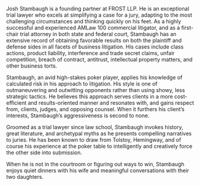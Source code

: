 Josh Stambaugh is a founding partner at FROST LLP. He is an exceptional trial lawyer who excels at simplifying a case for a jury, adapting to the most challenging circumstances and thinking quickly on his feet. As a highly successful and experienced AMLaw 100 commercial litigator, and as a first-chair trial attorney in both state and federal court, Stambaugh has an extensive record of obtaining favorable results on both the plaintiff and defense sides in all facets of business litigation. His cases include class actions, product liability, interference and trade secret claims, unfair competition, breach of contract, antitrust, intellectual property matters, and other business torts.

Stambaugh, an avid high-stakes poker player, applies his knowledge of calculated risk in his approach to litigation. His style is one of outmaneuvering and outwitting opponents rather than using showy, less strategic tactics. He believes this approach serves clients in a more cost- efficient and results-oriented manner and resonates with, and gains respect from, clients, judges, and opposing counsel. When it furthers his client’s interests, Stambaugh’s aggressiveness is second to none.

Groomed as a trial lawyer since law school, Stambaugh invokes history, great literature, and archetypal myths as he presents compelling narratives to juries. He has been known to draw from Tolstoy, Hemingway, and of course his experience at the poker table to intelligently and creatively force the other side into submission.

When he is not in the courtroom or figuring out ways to win, Stambaugh enjoys quiet dinners with his wife and meaningful conversations with their two daughters.